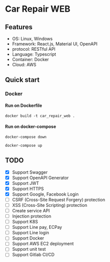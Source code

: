 # Car Repair WEB

## Features

- OS: Linux, Windows
- Framework: React.js, Material UI, OpenAPI
- protocol: RESTful API
- Language: Typescript
- Container: Docker
- Cloud: AWS

## Quick start

### Docker

#### Run on Dockerfile

```shell script
docker build -t car_repair_web .
```

#### Run on docker-compose

```shell script
docker-compose down

docker-compose up
```

## TODO

- [x] Support Swagger
- [x] Support OpenAPI Generator
- [x] Support JWT
- [x] Support HTTPS
- [x] Support Google, Facebook Login
- [ ] CSRF (Cross-Site Request Forgery) protection
- [ ] XSS (Cross-Site Scripting) protection
- [ ] Create service API
- [ ] Injection protection
- [ ] Support K8S
- [ ] Support Line pay, ECPay
- [ ] Support Line login
- [ ] Support Docker
- [ ] Support AWS EC2 deployment
- [ ] Support unit test
- [ ] Support Gitlab CI/CD
